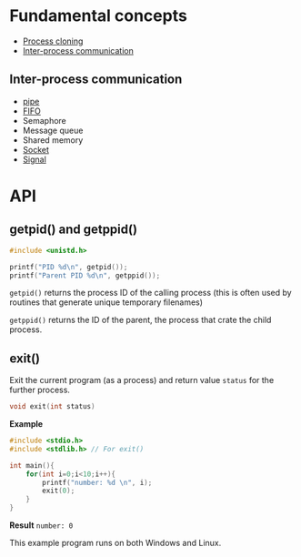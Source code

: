 # Fundamental concepts

* [Process cloning](Process%20cloning)
* [Inter-process communication](#inter-process-communication)

## Inter-process communication

* [pipe](https://github.com/TranPhucVinh/C/blob/master/Physical%20layer/File%20IO/pipe.md)
* [FIFO](../File%20IO/FIFO)
* Semaphore
* Message queue
* Shared memory
* [Socket](https://github.com/TranPhucVinh/C/tree/master/Application%20layer/TCP)
* [Signal](https://github.com/TranPhucVinh/C/tree/master/Physical%20layer/Signal)

# API

## getpid() and getppid()

```c
#include <unistd.h>

printf("PID %d\n", getpid());
printf("Parent PID %d\n", getppid());
```
``getpid()`` returns the process ID of the calling process (this is often used by routines that generate unique temporary filenames)

``getppid()`` returns the ID of the parent, the process that crate the child process.

## exit()

Exit the current program (as a process) and return value ``status`` for the further process.

```c
void exit(int status) 
```

**Example**

```c
#include <stdio.h>
#include <stdlib.h> // For exit()

int main(){
	for(int i=0;i<10;i++){
		printf("number: %d \n", i);
		exit(0);
	}
}
```

**Result** ``number: 0 ``

This example program runs on both Windows and Linux.
